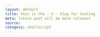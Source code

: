 ```yaml
---
layout: default
title: this is the --2-- blog for testing
meta: future post will be more relavent
source: 
category: shellscript
---
```


